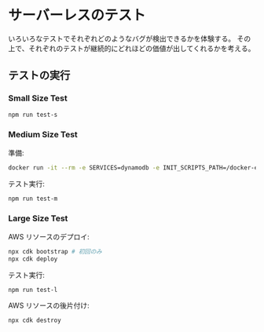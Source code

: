 # サーバーレスのテスト

いろいろなテストでそれぞれどのようなバグが検出できるかを体験する。
その上で、それぞれのテストが継続的にどれほどの価値が出してくれるかを考える。

## テストの実行

### Small Size Test

```bash
npm run test-s
```

### Medium Size Test

準備:

```bash
docker run -it --rm -e SERVICES=dynamodb -e INIT_SCRIPTS_PATH=/docker-entrypoint-initaws.d -e DEFAULT_REGION='ap-northeast-1' -e DYNAMODB_SHARE_DB=1 -p 4566:4566 -v $(pwd)/test/medium/init:/docker-entrypoint-initaws.d localstack/localstack:0.14
```

テスト実行:

```bash
npm run test-m
```

### Large Size Test

AWS リソースのデプロイ:

```bash
npx cdk bootstrap # 初回のみ
npx cdk deploy
```

テスト実行:

```bash
npm run test-l
```

AWS リソースの後片付け:

```bash
npx cdk destroy
```
